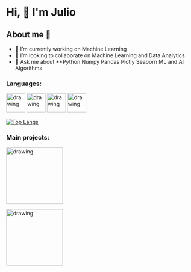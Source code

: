 
 # Hi, 👋 I'm Julio


## About me 👋
- 🔭 I’m currently working on Machine Learning
- 👯 I’m looking to collaborate on Machine Learning and Data Analytics
- 💬 Ask me about **Python Numpy Pandas Plotly Seaborn ML and AI Algorithms
### Languages:
[<img src="https://upload.wikimedia.org/wikipedia/commons/thumb/c/c3/Python-logo-notext.svg/1200px-Python-logo-notext.svg.png" alt="drawing" width="50">](http://python.org) 
[<img src="https://upload.wikimedia.org/wikipedia/commons/thumb/6/61/HTML5_logo_and_wordmark.svg/1200px-HTML5_logo_and_wordmark.svg.png" alt="drawing" width="50">](https://devdocs.io/html/)
[<img src="https://media.jvt.me/53239026de.png" alt="drawing" width="50">](https://git-scm.com)
[<img src="https://upload.wikimedia.org/wikipedia/commons/6/6a/JavaScript-logo.png" alt="drawing" width="50">](https://www.javascript.com)

[![Top Langs](https://github-readme-stats.vercel.app/api/top-langs/?username=juliosanchez7&layout=compact)](https://github.com/anuraghazra/github-readme-stats)
### Main projects:
[<img src="https://905450.smushcdn.com/2177241/wp-content/uploads/icml_web_en.jpg?size=1000x667&lossy=1&strip=1&webp=1" alt="drawing" width="150">](https://github.com/juliosanchez7/NLP) 

[<img src="https://w7.pngwing.com/pngs/97/164/png-transparent-facial-recognition-system-computer-icons-iris-recognition-face-face-text-people-interface-thumbnail.png" alt="drawing" width="150">](https://github.com/juliosanchez7/computer_vision) 

